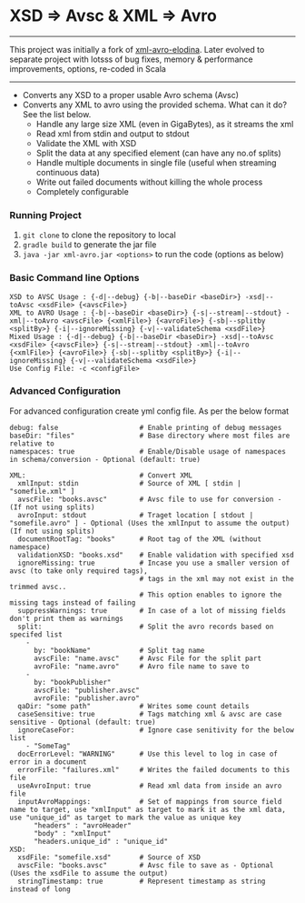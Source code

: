 # XSD => Avsc & XML => Avro
****
This project was initially a fork of [xml-avro-elodina](https://github.com/elodina/xml-avro).
Later evolved to separate project with lotsss of bug fixes, memory & performance improvements, options, re-coded in Scala
****
- Converts any XSD to a proper usable Avro schema (Avsc)
- Converts any XML to avro using the provided schema. What can it do? See the list below.
    - Handle any large size XML (even in GigaBytes), as it streams the xml
    - Read xml from stdin and output to stdout
    - Validate the XML with XSD
    - Split the data at any specified element (can have any no.of splits)
    - Handle multiple documents in single file (useful when streaming continuous data)
    - Write out failed documents without killing the whole process
    - Completely configurable

### Running Project
1. `git clone` to clone the repository to local
2. `gradle build` to generate the jar file
3. `java -jar xml-avro.jar <options>` to run the code (options as below) 

### Basic Command line Options
```
XSD to AVSC Usage : {-d|--debug} {-b|--baseDir <baseDir>} -xsd|--toAvsc <xsdFile> {<avscFile>}
XML to AVRO Usage : {-b|--baseDir <baseDir>} {-s|--stream|--stdout} -xml|--toAvro <avscFile> {<xmlFile>} {<avroFile>} {-sb|--splitby <splitBy>} {-i|--ignoreMissing} {-v|--validateSchema <xsdFile>}
Mixed Usage : {-d|--debug} {-b|--baseDir <baseDir>} -xsd|--toAvsc <xsdFile> {<avscFile>} {-s|--stream|--stdout} -xml|--toAvro {<xmlFile>} {<avroFile>} {-sb|--splitby <splitBy>} {-i|--ignoreMissing} {-v|--validateSchema <xsdFile>}
Use Config File: -c <configFile>
```

### Advanced Configuration
For advanced configuration create yml config file. As per the below format
```
debug: false                    # Enable printing of debug messages
baseDir: "files"                # Base directory where most files are relative to
namespaces: true                # Enable/Disable usage of namespaces in schema/conversion - Optional (default: true)

XML:                            # Convert XML
  xmlInput: stdin               # Source of XML [ stdin | "somefile.xml" ]
  avscFile: "books.avsc"        # Avsc file to use for conversion - (If not using splits)
  avroInput: stdout             # Traget location [ stdout | "somefile.avro" ] - Optional (Uses the xmlInput to assume the output) (If not using splits)
  documentRootTag: "books"      # Root tag of the XML (without namespace)
  validationXSD: "books.xsd"    # Enable validation with specified xsd
  ignoreMissing: true           # Incase you use a smaller version of avsc (to take only required tags),
                                # tags in the xml may not exist in the trimmed avsc.. 
                                # This option enables to ignore the missing tags instead of failing
  suppressWarnings: true        # In case of a lot of missing fields don't print them as warnings
  split:                        # Split the avro records based on specifed list
    -
      by: "bookName"            # Split tag name
      avscFile: "name.avsc"     # Avsc File for the split part
      avroFile: "name.avro"     # Avro file name to save to
    -
      by: "bookPublisher"
      avscFile: "publisher.avsc"
      avroFile: "publisher.avro"
  qaDir: "some path"            # Writes some count details 
  caseSensitive: true           # Tags matching xml & avsc are case sensitive - Optional (default: true) 
  ignoreCaseFor:                # Ignore case senitivity for the below list
    - "SomeTag"
  docErrorLevel: "WARNING"      # Use this level to log in case of error in a document 
  errorFile: "failures.xml"     # Writes the failed documents to this file
  useAvroInput: true            # Read xml data from inside an avro file
  inputAvroMappings:            # Set of mappings from source field name to target, use "xmlInput" as target to mark it as the xml data, use "unique_id" as target to mark the value as unique key
      "headers" : "avroHeader"
      "body" : "xmlInput"
      "headers.unique_id" : "unique_id"
XSD:
  xsdFile: "somefile.xsd"       # Source of XSD
  avscFile: "books.avsc"        # Avsc file to save as - Optional (Uses the xsdFile to assume the output)
  stringTimestamp: true         # Represent timestamp as string instead of long
```